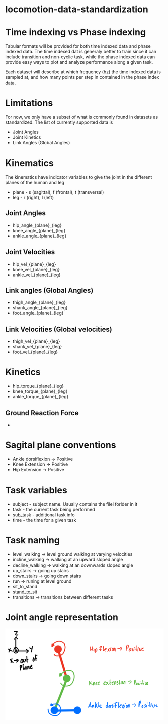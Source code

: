 # locomotion-data-standardization

# Time indexing vs Phase indexing
Tabular formats will be provided for both time indexed data and phase indexed data. The time indexed dat is generaly better to train since it can include transition and non-cyclic task, while the phase indexed data can provide easy ways to plot and analyze performance along a given task. 

Each dataset will describe at which frequency (hz) the time indexed data is sampled at, and how many points per step in contained in the phase index data. 


# Limitations
For now, we only have a subset of what is commonly found in datasets as standardized. The list of currently supported data is
* Joint Angles
* Joint Kinetics
* Link Angles (Global Angles)

# Kinematics
The kinematics have indicator variables to give the joint in the different planes of the human and leg
* plane - s (sagittal), f (frontal), t (transversal)
* leg - r (right), l (left)

## Joint Angles
* hip_angle_{plane}_{leg}
* knee_angle_{plane}_{leg}
* ankle_angle_{plane}_{leg}

## Joint Velocities
* hip_vel_{plane}_{leg}
* knee_vel_{plane}_{leg}
* ankle_vel_{plane}_{leg}

## Link angles (Global Angles)
* thigh_angle_{plane}_{leg}
* shank_angle_{plane}_{leg}
* foot_angle_{plane}_{leg}

## Link Velocities (Global velocities)
* thigh_vel_{plane}_{leg}
* shank_vel_{plane}_{leg}
* foot_vel_{plane}_{leg}

# Kinetics
* hip_torque_{plane}_{leg}
* knee_torque_{plane}_{leg}
* ankle_torque_{plane}_{leg}

## Ground Reaction Force
*

# Sagital plane conventions
* Ankle dorsiflexion -> Positive
* Knee Extension -> Positive
* Hip Extension -> Positive


# Task variables
* subject - subject name. Usually contains the filel forlder in it
* task - the current task being performed
* sub_task - additional task info
* time - the time for a given task



# Task naming
* level_walking -> level ground walking at varying velocities
* incline_walking -> walking at an upward sloped angle
* decline_walking -> walking at an downwards sloped angle
* up_stairs -> going up stairs
* down_stairs -> going down stairs
* run -> runing at level ground
* sit_to_stand
* stand_to_sit
* transitions -> transitions between different tasks


# Joint angle representation
![Joint angle convention](joint_angle_references.png)
